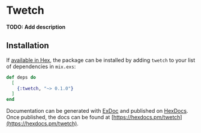 # Twetch

**TODO: Add description**

## Installation

If [available in Hex](https://hex.pm/docs/publish), the package can be installed
by adding `twetch` to your list of dependencies in `mix.exs`:

```elixir
def deps do
  [
    {:twetch, "~> 0.1.0"}
  ]
end
```

Documentation can be generated with [ExDoc](https://github.com/elixir-lang/ex_doc)
and published on [HexDocs](https://hexdocs.pm). Once published, the docs can
be found at [https://hexdocs.pm/twetch](https://hexdocs.pm/twetch).

